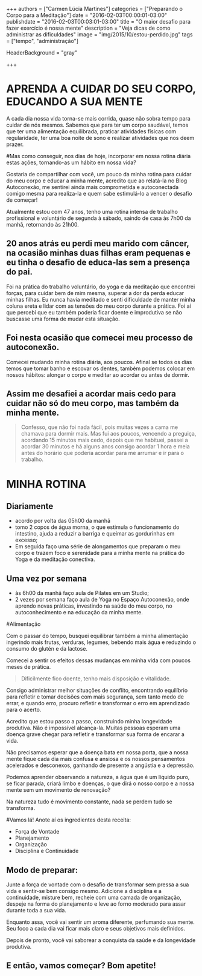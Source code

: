 +++
authors = ["Carmen Lúcia Martines"]
categories = ["Preparando o Corpo para a Meditação"]
date = "2016-02-03T00:00:01-03:00"
publishdate = "2016-02-03T00:03:01-03:00"
title = "O maior desafio para fazer exercício é nossa mente"
description = "Veja dicas de como administrar as dificuldades"
image = "img/2015/10/estou-perdido.jpg"
tags = ["tempo", "administração"]

  HeaderBackground = "gray"


+++


# APRENDA A CUIDAR DO SEU CORPO, EDUCANDO A SUA MENTE

A cada dia nossa vida torna-se mais corrida, quase não sobra tempo para cuidar de nós mesmos.
Sabemos que para ter um corpo saudável, temos que ter uma alimentação equilibrada, praticar atividades físicas com regularidade, ter uma boa noite de sono e realizar atividades que nos deem prazer.

#Mas como conseguir, nos dias de hoje, incorporar em nossa rotina diária estas ações, tornando-as um hábito em nossa vida?

Gostaria de compartilhar com você, um pouco da minha rotina para cuidar do meu corpo e educar a minha mente, acredito que ao relatá-la no Blog Autoconexão, me sentirei ainda mais comprometida e autoconectada comigo mesma para realiza-la e quem sabe estimulá-lo a vencer o desafio de começar!

Atualmente estou com 47 anos, tenho uma rotina intensa de trabalho profissional e voluntário de segunda à sábado, saindo de casa às 7h00 da manhã, retornando às 21h00.

## 20 anos atrás eu perdi meu marido com câncer, na ocasião minhas duas filhas eram pequenas e eu tinha o desafio de educa-las sem a presença do pai.

Foi na prática do trabalho voluntário, do yoga e da meditação que encontrei forças, para cuidar bem de mim mesma, superar a dor da perda educar minhas filhas. Eu nunca havia meditado e senti dificuldade de manter minha coluna ereta e lidar com as tensões do meu corpo durante a prática. Foi aí que percebi que eu também poderia ficar doente e improdutiva se não buscasse uma forma de mudar esta situação.

## Foi nesta ocasião que comecei meu processo de autoconexão.

Comecei mudando minha rotina diária, aos poucos. Afinal se todos os dias temos que tomar banho e escovar os dentes, também podemos colocar em nossos hábitos: alongar o corpo e meditar ao acordar ou antes de dormir.

## Assim me desafiei a acordar mais cedo para cuidar não só do meu corpo, mas também da minha mente.

> Confesso, que não foi nada fácil, pois muitas vezes a cama me chamava para dormir mais. Mas fui aos poucos, vencendo a preguiça, acordando 15 minutos mais cedo, depois que me habituei, passei a acordar 30 minutos e há alguns anos consigo acordar 1 hora e meia antes do horário que poderia acordar para me arrumar e ir para o trabalho.


# MINHA ROTINA

## Diariamente
- acordo por volta das 05h00 da manhã  
- tomo 2 copos de água morna, o que estimula o funcionamento do intestino, ajuda a reduzir a barriga e queimar as gordurinhas em excesso;
- Em seguida faço uma série de alongamentos que preparam o meu corpo e trazem foco e serenidade para a minha mente na prática do Yoga e da meditação conectiva.

## Uma vez por semana
- às 6h00 da manhã faço aula de Pilates em um Studio;
- 2 vezes  por semana faço aula de Yoga no Espaço Autoconexão, onde aprendo novas práticas, investindo na saúde do meu corpo, no autoconhecimento e na educação da minha mente.


#Alimentação

Com o passar do tempo, busquei equilibrar também a minha alimentação ingerindo mais frutas, verduras, legumes, bebendo mais água e reduzindo o consumo do glutén e da lactose.

Comecei a sentir os efeitos dessas mudanças em minha vida com poucos meses de prática.


> Dificilmente fico doente, tenho mais disposição e vitalidade.

Consigo administrar melhor situações de conflito, encontrando equilíbrio para refletir e tomar decisões com mais segurança, sem tanto medo de errar, e quando erro, procuro refletir e transformar o erro em aprendizado para o acerto.

Acredito que estou passo a passo, construindo minha longevidade produtiva. Não é impossível alcança-la. Muitas pessoas esperam uma doença grave chegar para refletir e transformar sua forma de encarar a vida.

Não precisamos esperar que a doença bata em nossa porta, que a nossa mente fique cada dia mais confusa e ansiosa e os nossos pensamentos acelerados e desconexos, ganhando de presente a angústia e a depressão.

Podemos aprender observando a natureza, a água que é um líquido puro, se ficar parada, criará limbo e doenças, o que dirá o nosso corpo e a nossa mente sem um movimento de renovação?

Na natureza tudo é movimento constante, nada se perdem tudo se transforma.

#Vamos lá! Anote aí os ingredientes desta receita:

- Força de Vontade
- Planejamento
- Organização
- Disciplina e Continuidade

## Modo de preparar:

Junte a força de vontade com o desafio de transformar sem pressa a sua vida e sentir-se bem consigo mesmo.
Adicione a disciplina e a continuidade, misture bem, recheie com uma camada de organização, despeje na forma do planejamento e leve ao forno moderado para assar durante toda a sua vida.

Enquanto assa, você vai sentir um aroma diferente, perfumando sua mente. Seu foco a cada dia vai ficar mais claro e seus objetivos mais definidos.

Depois de pronto, você vai saborear a conquista da saúde e da longevidade produtiva.

## E então, vamos começar? Bom apetite!
